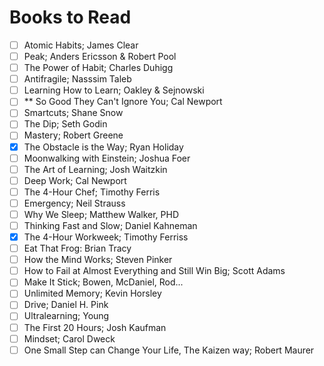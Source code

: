 # Books to Read

- [ ] Atomic Habits; James Clear
- [ ] Peak; Anders Ericsson & Robert Pool
- [ ] The Power of Habit; Charles Duhigg
- [ ] Antifragile; Nasssim Taleb
- [ ] Learning How to Learn; Oakley & Sejnowski
- [ ] ** So Good They Can't Ignore You; Cal Newport
- [ ] Smartcuts; Shane Snow
- [ ] The Dip; Seth Godin
- [ ] Mastery; Robert Greene
- [X] The Obstacle is the Way; Ryan Holiday
- [ ] Moonwalking with Einstein; Joshua Foer
- [ ] The Art of Learning; Josh Waitzkin
- [ ] Deep Work; Cal Newport
- [ ] The 4-Hour Chef; Timothy Ferris
- [ ] Emergency; Neil Strauss
- [ ] Why We Sleep; Matthew Walker, PHD
- [ ] Thinking Fast and Slow; Daniel Kahneman
- [X] The 4-Hour Workweek; Timothy Ferriss
- [ ] Eat That Frog: Brian Tracy
- [ ] How the Mind Works; Steven Pinker
- [ ] How to Fail at Almost Everything and Still Win Big; Scott Adams
- [ ] Make It Stick; Bowen, McDaniel, Rod...
- [ ] Unlimited Memory; Kevin Horsley
- [ ] Drive; Daniel H. Pink
- [ ] Ultralearning; Young
- [ ] The First 20 Hours; Josh Kaufman
- [ ] Mindset; Carol Dweck
- [ ] One Small Step can Change Your Life, The Kaizen way; Robert Maurer